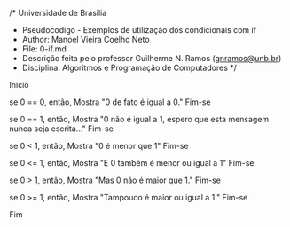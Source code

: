 /*	Universidade de Brasilia
 *	Pseudocodigo - Exemplos de utilização dos condicionais com if
 *	Author: Manoel Vieira Coelho Neto
 * 	File: 0-if.md
 * 	Descrição feita pelo professor Guilherme N. Ramos (gnramos@unb.br)
 *	Disciplina: Algoritmos e Programação de Computadores */

Início

se 0 == 0, então,
	Mostra "0 de fato é igual a 0."
Fim-se

se 0 == 1, então,
	Mostra "0 não é igual a 1, espero que esta mensagem nunca seja escrita..."
Fim-se

se 0  < 1, então,
	Mostra "0 é menor que 1"
Fim-se

se 0 <= 1, então,
	Mostra "E 0 também é menor ou igual a 1"
Fim-se

se 0  > 1, então,
	Mostra "Mas 0 não é maior que 1."
Fim-se

se 0 >= 1, então,
	Mostra "Tampouco é maior ou igual a 1."
Fim-se

Fim